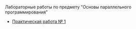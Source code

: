Лабораторные работы по предмету "Основы параллельного программирования"

* [Практическая работа № 1](https://github.com/llirik42/NSU-Education/tree/main/ParallelProgramming/VectorsOperation)